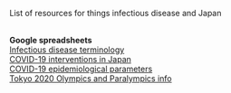List of resources for things infectious disease and Japan<br><br>

**Google spreadsheets**<br>
[Infectious disease terminology](https://docs.google.com/spreadsheets/d/1uaSngMRffLfG-6GO0EvAq4aoxQVn_ihsWQW8YpZzEUE/edit?usp=sharing)<br>
[COVID-19 interventions in Japan](https://docs.google.com/spreadsheets/d/1Gp3t9zj7Dk9dbS5Vsk2Eb2ulrwZSsgJ3SF89wf9Vf3Q/edit?usp=sharing)<br>
[COVID-19 epidemiological parameters](https://docs.google.com/spreadsheets/d/1Af7T-TQrbTLb1U_6lN5l2WC_8rOBMXVcZ9-K9yN1gSM/edit?usp=sharing)<br>
[Tokyo 2020 Olympics and Paralympics info](https://docs.google.com/spreadsheets/d/1-q4SspoyPhrBUMvQXpIVqxJ_wXJaLGFf7LkYHtM_Y1I/)
